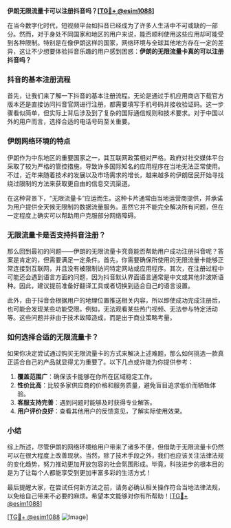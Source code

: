 **伊朗无限流量卡可以注册抖音吗？[[TG💪+ @esim1088](https://t.me/s/esim1088)]**

在当今数字化时代，短视频平台如抖音已经成为了许多人生活中不可或缺的一部分。然而，对于身处不同国家和地区的用户来说，能否顺利使用这些应用却可能受到各种限制。特别是在像伊朗这样的国家，网络环境与全球其他地方存在一定的差异，这让不少想要体验抖音乐趣的用户感到困惑：**伊朗的无限流量卡真的可以注册抖音吗？**

### 抖音的基本注册流程

首先，让我们来了解一下抖音的基本注册流程。无论是通过手机应用商店下载官方版本还是直接访问抖音官网进行注册，都需要填写手机号码并接收验证码。这一步骤看似简单，但实际上背后涉及到了复杂的国际通信规则和技术要求。对于中国以外的用户而言，选择合适的电话号码至关重要。

### 伊朗网络环境的特点

伊朗作为中东地区的重要国家之一，其互联网政策相对严格。政府对社交媒体平台采取了较为严格的管控措施，导致许多国际知名的应用程序在当地无法正常使用。不过，近年来随着技术的发展以及市场需求的增长，越来越多的伊朗居民开始寻找绕过限制的方法来获取更自由的信息交流渠道。

在这种背景下，“无限流量卡”应运而生。这种卡片通常由当地运营商提供，并承诺为用户提供全天候无限制的数据流量服务。虽然它并不能完全解决所有问题，但在一定程度上确实可以帮助用户克服部分网络障碍。

### 无限流量卡是否支持抖音注册？

那么回到最初的问题——伊朗的无限流量卡究竟能否帮助用户成功注册抖音呢？答案是肯定的，但需要满足一定条件。首先，你需要确保所使用的无限流量卡能够正常连接到互联网，并且没有被限制访问特定网站或应用程序。其次，在注册过程中可能还会遇到语言方面的问题，因为抖音默认界面语言通常是中文或其他非波斯语种。因此，建议提前准备好翻译工具或者切换到适合自己的语言设置。

此外，由于抖音会根据用户的地理位置推送相关内容，所以即使成功完成注册后，也可能会发现某些功能受限。例如，无法观看某些热门视频、无法参与特定活动等。这些问题并非由于技术故障造成，而是出于商业策略考量。

### 如何选择合适的无限流量卡？

如果你决定尝试通过购买无限流量卡的方式来解决上述难题，那么如何挑选一款真正适合自己的产品就显得尤为重要了。以下几点或许能为你提供参考：

1. **覆盖范围广**：确保该卡能够在你所在区域稳定工作。
2. **性价比高**：比较多家供应商的价格和服务质量，避免盲目追求低价而牺牲体验。
3. **客服支持完善**：遇到问题时能够及时获得专业解答。
4. **用户评价良好**：查看其他用户的反馈意见，了解实际使用效果。

### 小结

综上所述，尽管伊朗的网络环境给用户带来了诸多不便，但借助于无限流量卡仍然可以在很大程度上改善现状。当然，除了技术手段之外，我们也应该关注法律法规的变化趋势，努力推动更加开放包容的社会氛围形成。毕竟，科技进步的根本目的是为了让每个人都能享受到更加丰富多彩的生活方式！

最后提醒大家，在尝试任何新方法之前，请务必确认相关操作符合当地法律法规，以免给自己带来不必要的麻烦。希望本文能够对你有所帮助！[[TG💪+ @esim1088](https://t.me/s/esim1088)]

[[TG💪+ @esim1088](https://t.me/s/esim1088) ![Image](https://i.postimg.cc/4NQfJmqS/Snipaste-2025-05-13-00-14-12.png)]